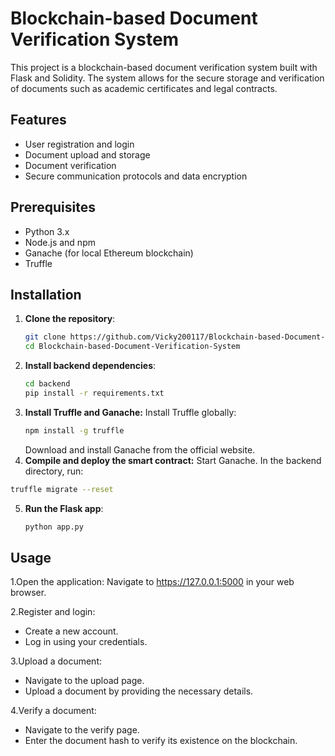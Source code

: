 # Blockchain-based Document Verification System

This project is a blockchain-based document verification system built with Flask and Solidity. The system allows for the secure storage and verification of documents such as academic certificates and legal contracts.

## Features

- User registration and login
- Document upload and storage
- Document verification
- Secure communication protocols and data encryption

## Prerequisites

- Python 3.x
- Node.js and npm
- Ganache (for local Ethereum blockchain)
- Truffle

## Installation

1. **Clone the repository**:
   ```sh
   git clone https://github.com/Vicky200117/Blockchain-based-Document-Verification-System.git
   cd Blockchain-based-Document-Verification-System
   ```
2. **Install backend dependencies**:
   ```sh
   cd backend
   pip install -r requirements.txt
   ```
3. **Install Truffle and Ganache:**
      Install Truffle globally:
   ```sh
   npm install -g truffle
   ```
     Download and install Ganache from the official website.
4. **Compile and deploy the smart contract:**
     Start Ganache.
    In the backend directory, run:
  ```sh
  truffle migrate --reset
  ```

5. **Run the Flask app**:
    ```sh
    python app.py
    ```
## Usage
1.Open the application:
  Navigate to https://127.0.0.1:5000 in your web browser.

2.Register and login:
  - Create a new account.
  - Log in using your credentials.

3.Upload a document:
  - Navigate to the upload page.
  - Upload a document by providing the necessary details.

4.Verify a document:
  - Navigate to the verify page.
  - Enter the document hash to verify its existence on the blockchain.


